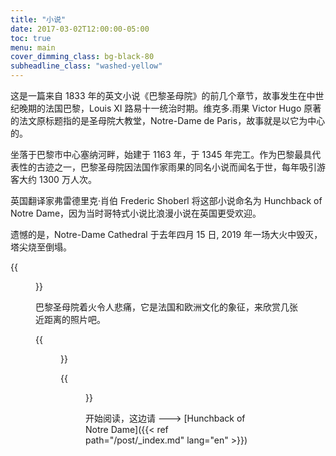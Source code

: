```yaml
---
title: "小说"
date: 2017-03-02T12:00:00-05:00
toc: true
menu: main
cover_dimming_class: bg-black-80
subheadline_class: "washed-yellow"
---
```

这是一篇来自 1833 年的英文小说《巴黎圣母院》的前几个章节，故事发生在中世纪晚期的法国巴黎，Louis XI 路易十一统治时期。维克多.雨果 Victor Hugo 原著的法文原标题指的是圣母院大教堂，Notre-Dame de Paris，故事就是以它为中心的。

坐落于巴黎市中心塞纳河畔，始建于 1163 年，于 1345 年完工。作为巴黎最具代表性的古迹之一，巴黎圣母院因法国作家雨果的同名小说而闻名于世，每年吸引游客大约 1300 万人次。

英国翻译家弗雷德里克·肖伯 Frederic Shoberl 将这部小说命名为 Hunchback of Notre Dame，因为当时哥特式小说比浪漫小说在英国更受欢迎。

遗憾的是，Notre-Dame Cathedral 于去年四月 15 日, 2019 年一场大火中毁灭，塔尖烧至倒塌。

<!-- ------ 唔，不得不说，Hugo 框架也在蹭热度啊。------  -->

{{<figure src="/images/Flames-smoke-Notre-Dame-de-Paris-April-15-2019.jpg" title="Notre-Dame Cathedral: 2019 大火">}}

巴黎圣母院着火令人悲痛，它是法国和欧洲文化的象征，来欣赏几张近距离的照片吧。

{{<figure src="/images/Gargoyles-cathedral-E-E-Viollet-le-Duc-Notre-Dame-de-Paris.jpg">}}

{{<figure src="/images/quality-choir-interior-nave-cathedral-Notre-Dame.jpg">}}

开始阅读，这边请 ---> [Hunchback of Notre Dame]({{< ref path="/post/_index.md" lang="en" >}})

